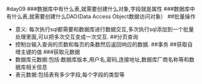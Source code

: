 #day09
###数据库中有什么表,就需要创建什么对象,字段就是属性
###数据库中有什么表,就需要创建什么DAO(Data Access Object数据访问对象）
##批量操作
- 意义: 每次执行sql都需要和数据库进行数据交互,多次执行sql添加到一个批量处理里面,可以把多次交互变成一次交互.
##分页查询
- 控制台输入查询的页数和每页的条数然后返回响应的数据.
##事务
##获取自增主键的值
###获取元数据
- 数据库元数据:包括:数据库版本,用户名,密码,连接地址,数据库厂商名称等和数据库相关信息
- 表元数据:包括表有多少字段,每个字段的类型等
































